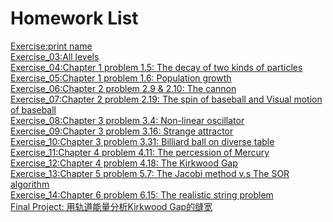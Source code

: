 # Homework List
[Exercise:print name](https://www.zybuluo.com/yxt20095/note/887764)<br>
[Exercise_03:All levels]()<br>
[Exercise_04:Chapter 1 problem 1.5: The decay of two kinds of particles]()<br>
[Exercise_05:Chapter 1 problem 1.6: Population growth]()<br>
[Exercise_06:Chapter 2 problem 2.9 & 2.10: The cannon]()<br>
[Exercise_07:Chapter 2 problem 2.19: The spin of baseball and Visual motion of baseball]()<br>
[Exercise_08:Chapter 3 problem 3.4: Non-linear oscillator]()<br>
[Exercise_09:Chapter 3 problem 3.16: Strange attractor]()<br>
[Exercise_10:Chapter 3 problem 3.31: Billiard ball on diverse table]()<br>
[Exercise_11:Chapter 4 problem 4.11: The percession of Mercury]()<br>
[Exercise_12:Chapter 4 problem 4.18: The Kirkwood Gap]()<br>
[Exercise_13:Chapter 5 problem 5.7: The Jacobi method v.s The SOR algorithm]()<br>
[Exercise_14:Chapter 6 problem 6.15: The realistic string problem]()<br>
[Final Project: 用轨道能量分析Kirkwood Gap的缝宽]()<br>
